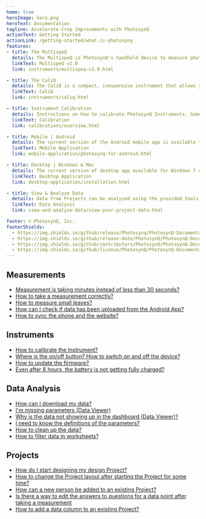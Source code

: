 ```yaml
---
home: true
heroImage: hero.png
heroText: Documentation
tagline: Accelerate Crop Improvements with PhotosynQ
actionText: Getting Started
actionLink: /getting-started/what-is-photosynq
features:
- title: The MultispeQ
  details: The MultispeQ is PhotosynQ's handheld device to measure photosynthetic parameters derived from absorbance and fluorescence measurements.
  linkText: MultispeQ v2.0
  link: instruments/multispeq-v2.0.html

- title: The CaliQ
  details: The CaliQ is a compact, inexpensive instrument that allows you to self-calibrate the MultispeQ instrument.
  linkText: CaliQ
  link: instruments/caliq.html

- title: Instrument Calibration
  details: Instructions on how to calibrate PhotosynQ Instruments. Some calibration steps require additional supplies or the CaliQ Instrument.
  linkText: Calibration
  link: calibrations/overview.html

- title: Mobile | Android
  details: The current version of the Android mobile app is available through the Google Play Store. You will be notified in case there are updates available.
  linkText: Mobile Application
  link: mobile-application/photosynq-for-android.html

- title: Desktop | Windows & Mac
  details: The current version of desktop app available for Windows 7 or higher and for macOS 10.11.6 or higher. Updates are delivered through the app.
  linkText: Desktop Application
  link: desktop-application/installation.html

- title: View & Analyze Data
  details: Data from Projects can be analyzed using the provided tools online, as well as using libraries for Python and R for advanced data analysis.
  linkText: Data Analysis
  link: view-and-analyze-data/view-your-project-data.html

footer: © PhotosynQ, Inc.
footerShields:
  - https://img.shields.io/github/release/Photosynq/PhotosynQ-Documentation.svg?style=flat-square
  - https://img.shields.io/github/release-date/PhotosynQ/PhotosynQ-Documentation.svg?style=flat-square
  - https://img.shields.io/github/contributors/PhotosynQ/PhotosynQ-Documentation?style=flat-square
  - https://img.shields.io/github/license/PhotosynQ/PhotosynQ-Documentation.svg?style=flat-square
---
```


<div class="features">
<div class="feature feature-list flex50">

## Measurements

+ [Measurement is taking minutes instead of less than 30 seconds?](./calibrations/multispeq-v2.0.html#open-close-position)
+ [How to take a measurement correctly?](./getting-started/collecting-data.html#best-measurement-practices)
+ [How to measure small leaves?](./instruments/light-guide-mask.html)
+ [How can I check if data has been uploaded from the Android App?](./mobile-application/measurements.html#uploading-measurements)
+ [How to sync the phone and the website?](./mobile-application/general.html#internet-connection)

</div>
<div class="feature feature-list flex50">

## Instruments

+ [How to calibrate the Instrument?](./calibrations/overview.html)
+ [Where is the on/off button? How to switch on and off the device?](./instruments/multispeq-v2.0.html#power-reset-button)
+ [How to update the firmware?](./instruments/firmware-updates.html)
+ [Even after 8 hours, the battery is not getting fully charged?](./instruments/troubleshooting.html#charging)
  
</div>
<div class="feature feature-list flex50">

## Data Analysis

+ [How can I download my data?](./view-and-analyze-data/download-data.html)
+ [I'm missing parameters (Data Viewer)](./view-and-analyze-data/advanced-parameters.html)
+ [Why is the data not showing up in the dashboard (Data Viewer)?](./view-and-analyze-data/the-dashboard.html)
+ [I need to know the definitions of the parameters?](./view-and-analyze-data/references-and-parameters.html)
+ [How to clean up the data?](./view-and-analyze-data/flag-measurements.html)
+ [How to filter data in worksheets?](./view-and-analyze-data/filter-data.html)
  
</div>
<div class="feature feature-list flex50">

## Projects

+ [How do I start designing my design Project?](./getting-started/starting-a-project.html)
+ [How to change the Project layout after starting the Project for some time?](./projects/editing-a-project.html)
+ [How can a new person be added to an existing Project?](./projects/project-collaborators.html#invite-a-collaborator)
+ [Is there a way to edit the answers to questions for a data point after taking a measurement](./mobile-application/measurements.html#editing-measurements)
+ [How to add a data column to an existing Project?](./projects/import-custom-data.html)

</div>
</div>

